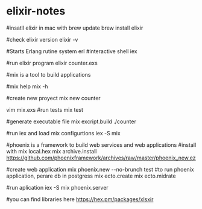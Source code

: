 # elixir-notes

#insatll elixir in mac with
brew update
brew install elixir

#check elixir version
elixir -v

#Starts Erlang rutine system
  erl
#interactive shell
 iex

#run elixir program
elixir counter.exs

#mix is a tool to build applications

#mix help
mix -h

#create new proyect
mix new counter

vim mix.exs
#run tests
mix test 

#generate executable file
mix excript.build
./counter

#run iex and load mix configurtions
iex -S mix

#phoenix is a framework to build web services and web applications
#install with
mix local.hex
mix archive.install https://github.com/phoenixframework/archives/raw/master/phoenix_new.ez

#create web application
mix phoenix.new --no-brunch test
#to run phoenix application, perare db in postgress 
mix ecto.create
mix ecto.midrate

#run aplication
iex -S mix phoenix.server

#you can find libraries here
https://hex.pm/packages/xlsxir
